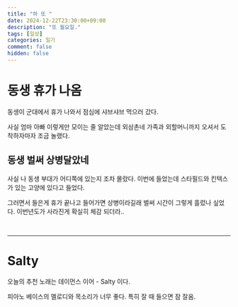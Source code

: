 ```yaml
---
title: "하 또 "
date: 2024-12-22T23:30:00+09:00
description: "또 월요일."
tags: [일상]
categories: 일기
comment: false
hidden: false
---
```


# 동생 휴가 나옴
동생이 군대에서 휴가 나와서 점심에 샤브샤브 먹으러 갔다.

사실 엄마 아빠 이렇게만 모이는 줄 알았는데 외삼촌네 가족과 외할머니까지 오셔서 도착하자마자 조금 놀랬다.

## 동생 벌써 상병달았네
사실 나 동생 부대가 어디쪽에 있는지 조차 몰랐다. 이번에 들었는데 스타필드와 킨텍스가 있는 고양에 있다고 들었다.

그러면서 들은게 휴가 끝나고 들어가면 상병이라길래 벌써 시간이 그렇게 흘렀나 싶었다. 이번년도가 사라진게 확실히 체감 되더라..

&nbsp;

---

# Salty
오늘의 추천 노래는 데이먼스 이어 - Salty 이다.

피아노 베이스의 멜로디와 목소리가 너무 좋다. 특히 잘 때 들으면 잠 잘옴.